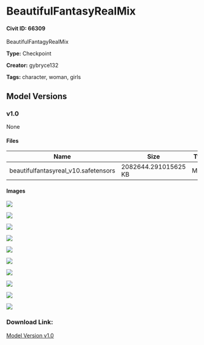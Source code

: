 # BeautifulFantasyRealMix

#### Civit ID: 66309

<p>BeautifulFantagyRealMix</p>

**Type:** Checkpoint

**Creator:** gybryce132

**Tags:** character, woman, girls

## Model Versions

### v1.0

None

#### Files

| Name | Size | Type | Format | Download Url | AutoV1 | AutoV2 | SHA256 | CRC32 | BLAKE3 |
| --- | --- | --- | --- | --- | --- | --- | --- | --- | --- |
| beautifulfantasyreal_v10.safetensors | 2082644.291015625 KB | Model | SafeTensor | https://civitai.com/api/download/models/70971 | C4D960D8 | 7CE2ECA7AD | 7CE2ECA7AD2AE9B466D4987931F9DD862F8FFAF86066B3E12E43B2AE67D0F578 | 8B41363F | FADFBD05EF8CBC76A68BB8C6F24568FEF956AFAEA318B917485CF49351AD4F51 |

#### Images

<p><img src="https://image.civitai.com/xG1nkqKTMzGDvpLrqFT7WA/2ba7fbb0-df57-4da8-9cd7-77013190cc7e/width=450/793216.jpeg" /></p>

<p><img src="https://image.civitai.com/xG1nkqKTMzGDvpLrqFT7WA/eb6b02bf-581d-409e-9525-1ddc35cb7173/width=450/793222.jpeg" /></p>

<p><img src="https://image.civitai.com/xG1nkqKTMzGDvpLrqFT7WA/8994284e-fb38-4142-b47b-9de8f727a10d/width=450/793223.jpeg" /></p>

<p><img src="https://image.civitai.com/xG1nkqKTMzGDvpLrqFT7WA/6e96d0d4-9535-431a-bcca-2c16061d7eae/width=450/793224.jpeg" /></p>

<p><img src="https://image.civitai.com/xG1nkqKTMzGDvpLrqFT7WA/7f718741-c31b-4143-96b8-217ebf553673/width=450/793225.jpeg" /></p>

<p><img src="https://image.civitai.com/xG1nkqKTMzGDvpLrqFT7WA/73d1372c-8fb6-4f96-a080-4dceb040d0a4/width=450/793226.jpeg" /></p>

<p><img src="https://image.civitai.com/xG1nkqKTMzGDvpLrqFT7WA/2801f75c-ee60-4336-9ccb-64ac69733fbb/width=450/793630.jpeg" /></p>

<p><img src="https://image.civitai.com/xG1nkqKTMzGDvpLrqFT7WA/11494e32-7b78-4618-a037-0c46a9ff3be6/width=450/794971.jpeg" /></p>

<p><img src="https://image.civitai.com/xG1nkqKTMzGDvpLrqFT7WA/19842a58-5339-44f3-9820-a71fe37604cf/width=450/794972.jpeg" /></p>

<p><img src="https://image.civitai.com/xG1nkqKTMzGDvpLrqFT7WA/469507b5-25e6-49ed-9e57-d1b2e987944b/width=450/794973.jpeg" /></p>

### Download Link:

[Model Version v1.0](https://civitai.com/api/download/models/70971)

